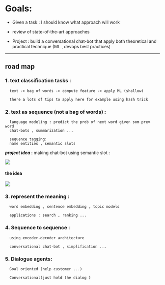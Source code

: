 # Goals:

* Given a task : I should know what approach will work

* review of state-of-the-art approaches 

* Project : build a conversational chat-bot that apply both theoretical and practical technique (ML , devops best practices) 


---
## road map 

### 1. text classification tasks :

      text -> bag of words -> compute feature -> apply ML (shallow)

      there a lots of tips to apply here for example using hash trick

### 2. text as sequence (not a bag of words) : 

      language modeling : predict the prob of next word given som prev word
      chat-bots , summarization ...

      sequence tagging:
      name entities , semantic slots

**_project idea_** :  making chat-bot using semantic slot :


 <img src=".\infos\sem_slot.png">

#### the idea

  <img src=".\infos\idea_slot.png">

### 3. represent the meaning :

      word embedding , sentence embedding , topic models

      applications : search , ranking ...


### 4. Sequence to sequence :

      using encoder-decoder architecture

      conversational chat-bot , simplification ...

### 5. Dialogue agents:

      Goal oriented (help customer ...)

      Conversational(just hold the dialog )













